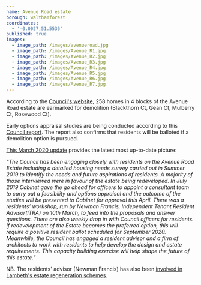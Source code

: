```yaml
---
name: Avenue Road estate
borough: walthamforest
coordinates:
  - '-0.0027,51.5536'
published: true
images:
  - image_path: /images/avenueroad.jpg
  - image_path: /images/Avenue_R1.jpg
  - image_path: /images/Avenue_R2.jpg
  - image_path: /images/Avenue_R3.jpg
  - image_path: /images/Avenue_R4.jpg
  - image_path: /images/Avenue_R5.jpg
  - image_path: /images/Avenue_R6.jpg
  - image_path: /images/Avenue_R7.jpg
---
```

According to the <a href="https://walthamforest.gov.uk/content/regeneration-avenue-road-estate-leytonstone">Council's website</a>, 258 homes in 4 blocks of the Avenue Road estate are earmarked for demolition (Blackthorn Ct, Gean Ct, Mulberry Ct, Rosewood Ct).

Early options appraisal studies are being conducted according to this <a href="https://democracy.walthamforest.gov.uk/documents/s68553/Avenue%20Rd%20Regeneration%20Update%20Final.pdf">Council report</a>. The report also confirms that residents will be balloted if a demolition option is pursued.

[This March 2020 update](https://democracy.walthamforest.gov.uk/documents/s72245/4%20-%20Report%20Scrutiny%20Committee%20_24%20March%202020%20final.pdf) provides the latest most up-to-date picture: 

_"The Council has been engaging closely with residents on the Avenue Road Estate including a detailed housing  needs survey carried out in Summer 2019 to identify the needs and future aspirations of residents. A majority of those interviewed were in favour of the estate being redeveloped. In July 2019 Cabinet gave the go ahead for officers to appoint a consultant team to carry out a feasibility and options appraisal and the outcome of  the studies will be presented to Cabinet for approval this April. There was a residents’ workshop, run by Newman Francis, Independent Tenant Resident Advisor(ITRA) on 10th March, to feed into the proposals and answer questions. There are also weekly drop in with Council officers for residents. If redevelopment of the Estate becomes the preferred option, this will require a positive resident ballot scheduled for September 2020. Meanwhile, the Council has engaged a resident advisor and a firm of architects to work with residents to help develop the design and estate requirements. This capacity building exercise will help shape the future of this estate."_

NB. The residents' advisor (Newman Francis) has also been [involved in Lambeth's estate regeneration schemes](http://newmanfrancis.org/projects/westbury-lambeth/).
